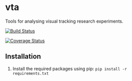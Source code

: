 # vta
Tools for analysing visual tracking research experiments.

[![Build Status](https://travis-ci.com/brobeson/vta.svg?branch=master)](https://travis-ci.com/brobeson/vta)

[![Coverage Status](https://coveralls.io/repos/github/brobeson/vta/badge.svg?branch=master)](https://coveralls.io/github/brobeson/vta?branch=master)

## Installation

1. Install the required packages using pip: `pip install -r requirements.txt`
